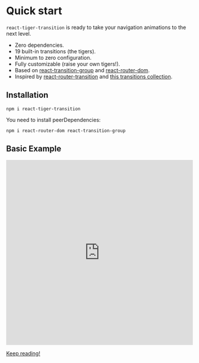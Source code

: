 # Quick start

`react-tiger-transition` is ready to take your navigation animations to the next level.

- Zero dependencies.
- 19 built-in transitions (the tigers).
- Minimum to zero configuration.
- Fully customizable (raise your own tigers!).
- Based on [react-transition-group](https://github.com/reactjs/react-transition-group) and [react-router-dom](https://github.com/ReactTraining/react-router).
- Inspired by [react-router-transition](https://github.com/maisano/react-router-transition) and [this transitions collection](https://tympanus.net/codrops/2013/05/07/a-collection-of-page-transitions/).

## Installation

`npm i react-tiger-transition`

You need to install peerDependencies:

`npm i react-router-dom react-transition-group`

## Basic Example

<div class="iframe_container">
  <iframe
    src="https://codesandbox.io/embed/heuristic-herschel-70s21?fontsize=14"
    title="heuristic-herschel-70s21"
    allow="geolocation; microphone; camera; midi; vr; accelerometer; gyroscope; payment; ambient-light-sensor; encrypted-media; usb"
    width='100%'
    height='500px'
    frameBorder="0"
    sandbox="allow-modals allow-forms allow-popups allow-scripts allow-same-origin"
  >
  </iframe>
</div>


[Keep reading!](/docs/navigation)
